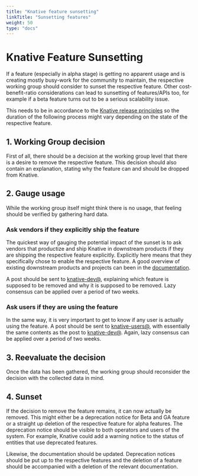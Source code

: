 ```yaml
---
title: "Knative feature sunsetting"
linkTitle: "Sunsetting features"
weight: 50
type: "docs"
---
```


# Knative Feature Sunsetting

If a feature (especially in alpha stage) is getting no apparent usage and is
creating mostly busy-work for the community to maintain, the respective working
group should consider to sunset the respective feature. Other cost-benefit-ratio
considerations can lead to sunsetting of features/APIs too, for example if a
beta feature turns out to be a serious scalability issue.

This needs to be in accordance to the
[Knative release principles](RELEASE-VERSIONING-PRINCIPLES.md#api-support-principle)
so the duration of the following process might vary depending on the state of
the respective feature.

## 1. Working Group decision

First of all, there should be a decision at the working group level that there
is a desire to remove the respective feature. This decision should also contain
an explanation, stating why the feature can and should be dropped from Knative.

## 2. Gauge usage

While the working group itself might think there is no usage, that feeling
should be verified by gathering hard data.

### Ask vendors if they explicitly ship the feature

The quickest way of gauging the potential impact of the sunset is to ask vendors
that productize and ship Knative in downstream products if they are shipping the
respective feature explicitly. Explicitly here means that they specifically
chose to enable the respective feature. A good overview of existing downstream
products and projects can been in the
[documentation](https://knative.dev/docs/knative-offerings/).

A post should be sent to
[knative-dev@](https://groups.google.com/forum/#!forum/knative-dev), explaining
which feature is supposed to be removed and why it is supposed to be removed.
Lazy consensus can be applied over a period of two weeks.

### Ask users if they are using the feature

In the same way, it is very important to get to know if any user is actually
using the feature. A post should be sent to
[knative-users@](https://groups.google.com/forum/#!forum/knative-users), with
essentially the same contents as the post to
[knative-dev@](https://groups.google.com/forum/#!forum/knative-dev). Again, lazy
consensus can be applied over a period of two weeks.

## 3. Reevaluate the decision

Once the data has been gathered, the working group should reconsider the
decision with the collected data in mind.

## 4. Sunset

If the decision to remove the feature remains, it can now actually be removed.
This might either be a deprecation notice for Beta and GA feature or a straight
up deletion of the respective feature for alpha features. The deprecation notice
should be visible to both operators and users of the system. For example,
Knative could add a warning notice to the status of entities that use deprecated
features.

Likewise, the documentation should be updated. Deprecation notices should be put
up to the respective features and the deletion of a feature should be
accompanied with a deletion of the relevant documentation.
